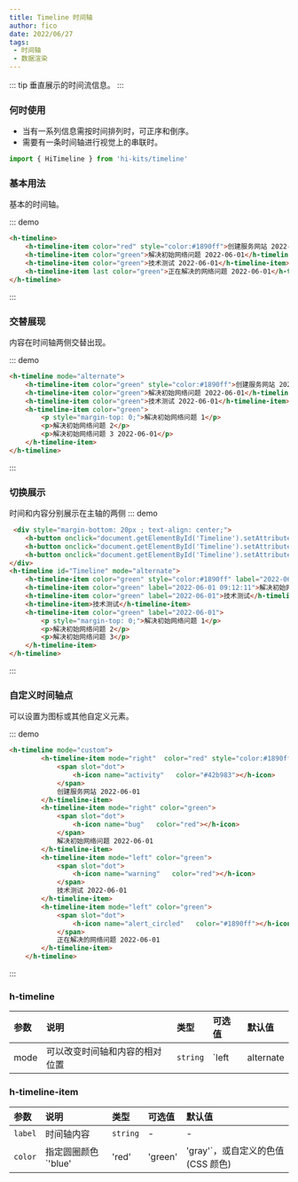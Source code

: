 ```yaml
---
title: Timeline 时间轴
author: fico
date: 2022/06/27
tags:
 - 时间轴
 - 数据渲染
---
```

::: tip
垂直展示的时间流信息。
:::
### 何时使用
- 当有一系列信息需按时间排列时，可正序和倒序。
- 需要有一条时间轴进行视觉上的串联时。
```ts
import { HiTimeline } from 'hi-kits/timeline'
```

### 基本用法

基本的时间轴。

::: demo
```html
<h-timeline>
    <h-timeline-item color="red" style="color:#1890ff">创建服务网站 2022-06-01</h-timeline-item>
    <h-timeline-item color="green">解决初始网络问题 2022-06-01</h-timeline-item>
    <h-timeline-item color="green">技术测试 2022-06-01</h-timeline-item>
    <h-timeline-item last color="green">正在解决的网络问题 2022-06-01</h-timeline-item>
</h-timeline>

```
:::

### 交替展现

内容在时间轴两侧交替出现。

::: demo
```html
<h-timeline mode="alternate">
    <h-timeline-item color="green" style="color:#1890ff">创建服务网站 2022-06-01</h-timeline-item>
    <h-timeline-item color="green">解决初始网络问题 2022-06-01</h-timeline-item>
    <h-timeline-item color="green">技术测试 2022-06-01</h-timeline-item>
    <h-timeline-item color="green">
        <p style="margin-top: 0;">解决初始网络问题 1</p>
        <p>解决初始网络问题 2</p>
        <p>解决初始网络问题 3 2022-06-01</p>
    </h-timeline-item>
</h-timeline>

```
:::

### 切换展示
时间和内容分别展示在主轴的两侧
::: demo
```html
 <div style="margin-bottom: 20px ; text-align: center;">
    <h-button onclick="document.getElementById('Timeline').setAttribute('mode', 'left')">left</h-button>
    <h-button onclick="document.getElementById('Timeline').setAttribute('mode', 'right')">right</h-button>
    <h-button onclick="document.getElementById('Timeline').setAttribute('mode', 'alternate')">alternate</h-button>
</div>
<h-timeline id="Timeline" mode="alternate">
    <h-timeline-item color="green" style="color:#1890ff" label="2022-06-01 09:00:00">创建服务网站</h-timeline-item>
    <h-timeline-item color="green" label="2022-06-01 09:12:11">解决初始网络问题</h-timeline-item>
    <h-timeline-item color="green" label="2022-06-01">技术测试</h-timeline-item>
    <h-timeline-item>技术测试</h-timeline-item>
    <h-timeline-item color="green" label="2022-06-01">
        <p style="margin-top: 0;">解决初始网络问题 1</p>
        <p>解决初始网络问题 2</p>
        <p>解决初始网络问题 3</p>
    </h-timeline-item>
</h-timeline>

```
:::

### 自定义时间轴点

可以设置为图标或其他自定义元素。

::: demo
```html
<h-timeline mode="custom">
        <h-timeline-item mode="right"  color="red" style="color:#1890ff">
            <span slot="dot">
                <h-icon name="activity"   color="#42b983"></h-icon>
            </span>
            创建服务网站 2022-06-01
        </h-timeline-item>
        <h-timeline-item mode="right" color="green">
            <span slot="dot">
                <h-icon name="bug"   color="red"></h-icon>
            </span>
            解决初始网络问题 2022-06-01
        </h-timeline-item>
        <h-timeline-item mode="left" color="green">
            <span slot="dot">
                <h-icon name="warning"   color="red"></h-icon>
            </span>
            技术测试 2022-06-01
        </h-timeline-item>
        <h-timeline-item mode="left" color="green">
            <span slot="dot">
                <h-icon name="alert_circled"   color="#1890ff"></h-icon>
            </span>
            正在解决的网络问题 2022-06-01
        </h-timeline-item>
    </h-timeline>

```
:::
### h-timeline

|参数|说明|类型|可选值|默认值
|:--|:--|:--|:-----|:---
| mode| 可以改变时间轴和内容的相对位置| `string` 	 |  `left | alternate | right | custom` |  `right`

### h-timeline-item

|参数|说明|类型|可选值|默认值
|:--|:--|:--|:-----|:---
| `label`| 时间轴内容| `string` 	 |  - |  -
| `color`| 指定圆圈颜色 `'blue' | 'red' | 'green' | 'gray'`，或自定义的色值 (CSS 颜色)| `string` 	 |  - |  -
